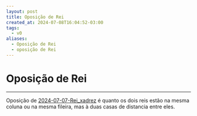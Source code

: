 ```yaml
---
layout: post
title: Oposição de Rei
created_at: 2024-07-08T16:04:52-03:00
tags:
  - v0
aliases:
  - Oposição de Rei
  - oposição de Rei
---
```

# Oposição de Rei
---

Oposição de [2024-07-07-Rei_xadrez](_insight/2024/07/2024-07-07-Rei_xadrez.md) é quanto os dois reis estão na mesma coluna ou na mesma fileira, mas à duas casas de distancia entre eles.